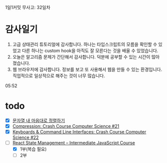 1일1커밋 무사고: 32일차

# 감사일기

1. 고급 상태관리 튜토리얼에 감사합니다. 하나는 타입스크립트의 모름을 확인할 수 있었고 다른 하나는 custom hook을 아직도 잘 모른다는 것을 배울 수 있었습니다.
2. 오늘은 알고리즘 문제가 간단해서 감사합니다. 덕분에 공부할 수 있는 시간이 많아졌습니다.
3. 웹 브라우저에 감사합니다. 정보를 보고 또 사용해서 웹을 만들 수 있는 환경입니다. 직업적으로 일상적으로 해주는 것이 너무 많습니다.

05:52

# todo

- [x] [문자열 내 마음대로 정렬하기](https://school.programmers.co.kr/learn/courses/30/lessons/12915)
- [x] [Compression: Crash Course Computer Science #21](https://www.youtube.com/watch?v=OtDxDvCpPL4)
- [x] [Keyboards & Command Line Interfaces: Crash Course Computer Science #22](https://www.youtube.com/watch?v=4RPtJ9UyHS0)
- [ ] [React State Management – Intermediate JavaScript Course](https://www.youtube.com/watch?v=-bEzt5ISACA)
  - [x] 1부(복습 필요)
  - [ ] 2부
